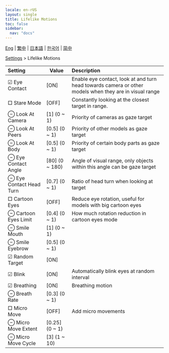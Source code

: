 ```yaml
---
locale: en-rUS
layout: single
title: Lifelike Motions
toc: false
sidebar:
  nav: "docs"
---
```

[Eng](/dancexr/menu/2025.4/actor/lifelike_motions) | [繁中](/tw/dancexr/menu/2025.4/actor/lifelike_motions) | [日本語](/jp/dancexr/menu/2025.4/actor/lifelike_motions) | [한국어](/kr/dancexr/menu/2025.4/actor/lifelike_motions) | [简中](/zh/dancexr/menu/2025.4/actor/lifelike_motions)

[Settings](../menu#Settings) > Lifelike Motions



| Setting | Value | Description |
| :--- | --- | :--- |
|  ☑ Eye Contact| [ON] | Enable eye contact, look at and turn head towards camera or other models when they are in visual range
|  □ Stare Mode| [OFF] | Constantly looking at the closest target in range.
|  ⊖ Look At Camera| [1] (0 ~ 1) | Priority of cameras as gaze target
|  ⊖ Look At Peers| [0.5] (0 ~ 1) | Priority of other models as gaze target
|  ⊖ Look At Body| [0.5] (0 ~ 1) | Priority of certain body parts as gaze target
|  ⊖ Eye Contact Angle| [80] (0 ~ 180) | Angle of visual range, only objects within this angle can be gaze target
|  ⊖ Eye Contact Head Turn| [0.7] (0 ~ 1) | Ratio of head turn when looking at target
|  □ Cartoon Eyes| [OFF] | Reduce eye rotation, useful for models with big cartoon eyes
|  ⊖ Cartoon Eyes Limit| [0.4] (0 ~ 1) | How much rotation reduction in cartoon eyes mode
|  ⊖ Smile Mouth| [1] (0 ~ 1) | 
|  ⊖ Smile Eyebrow| [0.5] (0 ~ 1) | 
|  ☑ Random Target| [ON] | 
|  ☑ Blink| [ON] | Automatically blink eyes at random interval
|  ☑ Breathing| [ON] | Breathing motion
|  ⊖ Breath Rate| [0.3] (0 ~ 1) | 
|  □ Micro Move| [OFF] | Add micro movements
|  ⊖ Micro Move Extent| [0.25] (0 ~ 1) | 
|  ⊖ Micro Move Cycle| [3] (1 ~ 10) | 
